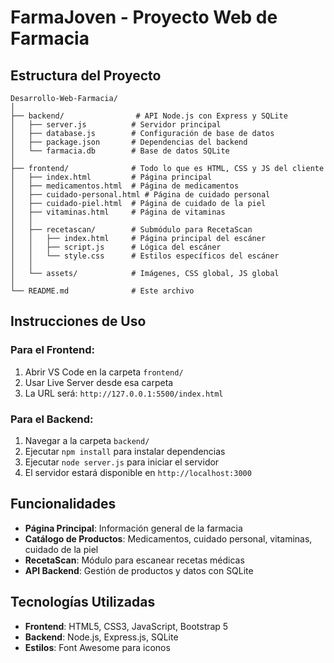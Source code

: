 # FarmaJoven - Proyecto Web de Farmacia

## Estructura del Proyecto

```
Desarrollo-Web-Farmacia/
│
├── backend/                # API Node.js con Express y SQLite
│   ├── server.js          # Servidor principal
│   ├── database.js        # Configuración de base de datos
│   ├── package.json       # Dependencias del backend
│   └── farmacia.db        # Base de datos SQLite
│
├── frontend/              # Todo lo que es HTML, CSS y JS del cliente
│   ├── index.html         # Página principal
│   ├── medicamentos.html  # Página de medicamentos
│   ├── cuidado-personal.html # Página de cuidado personal
│   ├── cuidado-piel.html  # Página de cuidado de la piel
│   ├── vitaminas.html     # Página de vitaminas
│   │
│   ├── recetascan/        # Submódulo para RecetaScan
│   │   ├── index.html     # Página principal del escáner
│   │   ├── script.js      # Lógica del escáner
│   │   └── style.css      # Estilos específicos del escáner
│   │
│   └── assets/            # Imágenes, CSS global, JS global
│
└── README.md              # Este archivo
```

## Instrucciones de Uso

### Para el Frontend:
1. Abrir VS Code en la carpeta `frontend/`
2. Usar Live Server desde esa carpeta
3. La URL será: `http://127.0.0.1:5500/index.html`

### Para el Backend:
1. Navegar a la carpeta `backend/`
2. Ejecutar `npm install` para instalar dependencias
3. Ejecutar `node server.js` para iniciar el servidor
4. El servidor estará disponible en `http://localhost:3000`

## Funcionalidades

- **Página Principal**: Información general de la farmacia
- **Catálogo de Productos**: Medicamentos, cuidado personal, vitaminas, cuidado de la piel
- **RecetaScan**: Módulo para escanear recetas médicas
- **API Backend**: Gestión de productos y datos con SQLite

## Tecnologías Utilizadas

- **Frontend**: HTML5, CSS3, JavaScript, Bootstrap 5
- **Backend**: Node.js, Express.js, SQLite
- **Estilos**: Font Awesome para iconos
